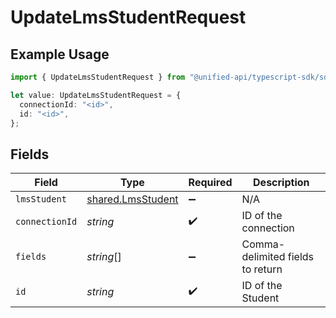 # UpdateLmsStudentRequest

## Example Usage

```typescript
import { UpdateLmsStudentRequest } from "@unified-api/typescript-sdk/sdk/models/operations";

let value: UpdateLmsStudentRequest = {
  connectionId: "<id>",
  id: "<id>",
};
```

## Fields

| Field                                                         | Type                                                          | Required                                                      | Description                                                   |
| ------------------------------------------------------------- | ------------------------------------------------------------- | ------------------------------------------------------------- | ------------------------------------------------------------- |
| `lmsStudent`                                                  | [shared.LmsStudent](../../../sdk/models/shared/lmsstudent.md) | :heavy_minus_sign:                                            | N/A                                                           |
| `connectionId`                                                | *string*                                                      | :heavy_check_mark:                                            | ID of the connection                                          |
| `fields`                                                      | *string*[]                                                    | :heavy_minus_sign:                                            | Comma-delimited fields to return                              |
| `id`                                                          | *string*                                                      | :heavy_check_mark:                                            | ID of the Student                                             |